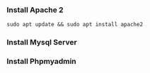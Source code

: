 ### Install **Apache 2**
```sudo apt update && sudo apt install apache2```

### Install **Mysql Server**
### Install **Phpmyadmin**
